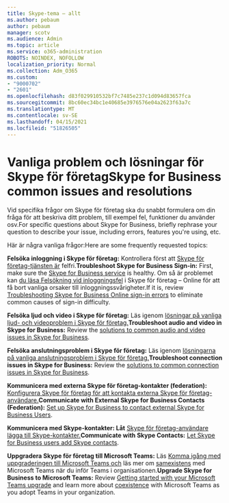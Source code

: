 ```yaml
---
title: Skype-tema – allt
ms.author: pebaum
author: pebaum
manager: scotv
ms.audience: Admin
ms.topic: article
ms.service: o365-administration
ROBOTS: NOINDEX, NOFOLLOW
localization_priority: Normal
ms.collection: Adm_O365
ms.custom:
- "9000702"
- "2601"
ms.openlocfilehash: d83f029910532bf7c7485e237c1d094d83657fca
ms.sourcegitcommit: 8bc60ec34bc1e40685e3976576e04a2623f63a7c
ms.translationtype: MT
ms.contentlocale: sv-SE
ms.lasthandoff: 04/15/2021
ms.locfileid: "51826505"
---
```

# <a name="skype-for-business-common-issues-and-resolutions"></a><span data-ttu-id="c9ad8-102">Vanliga problem och lösningar för Skype för företag</span><span class="sxs-lookup"><span data-stu-id="c9ad8-102">Skype for Business common issues and resolutions</span></span> 

<span data-ttu-id="c9ad8-103">Vid specifika frågor om Skype för företag ska du snabbt formulera om din fråga för att beskriva ditt problem, till exempel fel, funktioner du använder osv.</span><span class="sxs-lookup"><span data-stu-id="c9ad8-103">For specific questions about Skype for Business, briefly rephrase your question to describe your issue, including errors, features you're using, etc.</span></span> 

<span data-ttu-id="c9ad8-104">Här är några vanliga frågor:</span><span class="sxs-lookup"><span data-stu-id="c9ad8-104">Here are some frequently requested topics:</span></span>

<span data-ttu-id="c9ad8-105">**Felsöka inloggning i Skype för företag:** Kontrollera först att [Skype för företag-tjänsten är](https://admin.microsoft.com/Adminportal/Home?source=applauncher#/servicehealth) felfri.</span><span class="sxs-lookup"><span data-stu-id="c9ad8-105">**Troubleshoot Skype for Business Sign-in:** First, make sure the [Skype for Business service](https://admin.microsoft.com/Adminportal/Home?source=applauncher#/servicehealth) is healthy.</span></span> <span data-ttu-id="c9ad8-106">Om så är problemet kan [du läsa Felsökning vid inloggningsfel](https://docs.microsoft.com/SkypeForBusiness/set-up-skype-for-business-online/troubleshooting-sign-in-errors-for-admins#check-for-common-causes-of-skype-for-business-online-sign-in-errors) i Skype för företag – Online för att få bort vanliga orsaker till inloggningssvårigheter.</span><span class="sxs-lookup"><span data-stu-id="c9ad8-106">If it is, review [Troubleshooting Skype for Business Online sign-in errors](https://docs.microsoft.com/SkypeForBusiness/set-up-skype-for-business-online/troubleshooting-sign-in-errors-for-admins#check-for-common-causes-of-skype-for-business-online-sign-in-errors) to eliminate common causes of sign-in difficulty.</span></span>
 
<span data-ttu-id="c9ad8-107">**Felsöka ljud och video i Skype för företag:** Läs igenom [lösningar på vanliga ljud- och videoproblem i Skype för företag.](https://support.office.com/article/Troubleshoot-audio-and-video-in-Skype-for-Business-62777bc6-c52b-47ae-84ba-a8905c3b71dc)</span><span class="sxs-lookup"><span data-stu-id="c9ad8-107">**Troubleshoot audio and video in Skype for Business:** Review the [solutions to common audio and video issues in Skype for Business](https://support.office.com/article/Troubleshoot-audio-and-video-in-Skype-for-Business-62777bc6-c52b-47ae-84ba-a8905c3b71dc).</span></span> 

<span data-ttu-id="c9ad8-108">**Felsöka anslutningsproblem i Skype för företag:** Läs igenom [lösningarna på vanliga anslutningsproblem i Skype för företag.](https://support.office.com/article/troubleshoot-connection-issues-in-skype-for-business-ca302828-783f-425c-bbe2-356348583771)</span><span class="sxs-lookup"><span data-stu-id="c9ad8-108">**Troubleshoot connection issues in Skype for Business:** Review the [solutions to common connection issues in Skype for Business](https://support.office.com/article/troubleshoot-connection-issues-in-skype-for-business-ca302828-783f-425c-bbe2-356348583771).</span></span>

<span data-ttu-id="c9ad8-109">**Kommunicera med externa Skype för företag-kontakter (federation):** [Konfigurera Skype för företag för att kontakta externa Skype för företag-användare.](https://docs.microsoft.com/SkypeForBusiness/set-up-skype-for-business-online/allow-users-to-contact-external-skype-for-business-users)</span><span class="sxs-lookup"><span data-stu-id="c9ad8-109">**Communicate with External Skype for Business Contacts (Federation):** [Set up Skype for Business to contact external Skype for Business Users](https://docs.microsoft.com/SkypeForBusiness/set-up-skype-for-business-online/allow-users-to-contact-external-skype-for-business-users).</span></span>

<span data-ttu-id="c9ad8-110">**Kommunicera med Skype-kontakter: Låt** [Skype för företag-användare lägga till Skype-kontakter.](https://docs.microsoft.com/SkypeForBusiness/set-up-skype-for-business-online/let-skype-for-business-users-add-skype-contacts)</span><span class="sxs-lookup"><span data-stu-id="c9ad8-110">**Communicate with Skype Contacts:** [Let Skype for Business users add Skype contacts](https://docs.microsoft.com/SkypeForBusiness/set-up-skype-for-business-online/let-skype-for-business-users-add-skype-contacts).</span></span>

<span data-ttu-id="c9ad8-111">**Uppgradera Skype för företag till Microsoft Teams:** Läs [Komma igång med uppgraderingen till Microsoft Teams och](https://docs.microsoft.com/microsoftteams/upgrade-start-here) läs mer om [samexistens](https://docs.microsoft.com/microsoftteams/coexistence-chat-calls-presence) med Microsoft Teams när du inför Teams i organisationen.</span><span class="sxs-lookup"><span data-stu-id="c9ad8-111">**Upgrade Skype for Business to Microsoft Teams:** Review [Getting started with your Microsoft Teams upgrade](https://docs.microsoft.com/microsoftteams/upgrade-start-here) and learn more about [coexistence](https://docs.microsoft.com/microsoftteams/coexistence-chat-calls-presence) with Microsoft Teams as you adopt Teams in your organization.</span></span> 